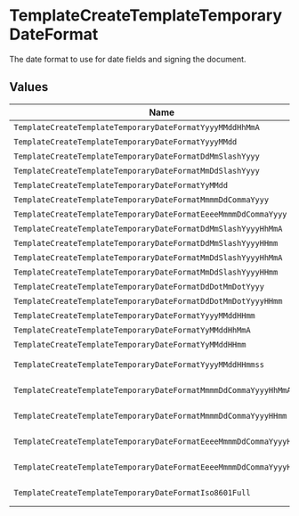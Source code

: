 # TemplateCreateTemplateTemporaryDateFormat

The date format to use for date fields and signing the document.


## Values

| Name                                                                | Value                                                               |
| ------------------------------------------------------------------- | ------------------------------------------------------------------- |
| `TemplateCreateTemplateTemporaryDateFormatYyyyMMddHhMmA`            | yyyy-MM-dd hh:mm a                                                  |
| `TemplateCreateTemplateTemporaryDateFormatYyyyMMdd`                 | yyyy-MM-dd                                                          |
| `TemplateCreateTemplateTemporaryDateFormatDdMmSlashYyyy`            | dd/MM/yyyy                                                          |
| `TemplateCreateTemplateTemporaryDateFormatMmDdSlashYyyy`            | MM/dd/yyyy                                                          |
| `TemplateCreateTemplateTemporaryDateFormatYyMMdd`                   | yy-MM-dd                                                            |
| `TemplateCreateTemplateTemporaryDateFormatMmmmDdCommaYyyy`          | MMMM dd, yyyy                                                       |
| `TemplateCreateTemplateTemporaryDateFormatEeeeMmmmDdCommaYyyy`      | EEEE, MMMM dd, yyyy                                                 |
| `TemplateCreateTemplateTemporaryDateFormatDdMmSlashYyyyHhMmA`       | dd/MM/yyyy hh:mm a                                                  |
| `TemplateCreateTemplateTemporaryDateFormatDdMmSlashYyyyHHmm`        | dd/MM/yyyy HH:mm                                                    |
| `TemplateCreateTemplateTemporaryDateFormatMmDdSlashYyyyHhMmA`       | MM/dd/yyyy hh:mm a                                                  |
| `TemplateCreateTemplateTemporaryDateFormatMmDdSlashYyyyHHmm`        | MM/dd/yyyy HH:mm                                                    |
| `TemplateCreateTemplateTemporaryDateFormatDdDotMmDotYyyy`           | dd.MM.yyyy                                                          |
| `TemplateCreateTemplateTemporaryDateFormatDdDotMmDotYyyyHHmm`       | dd.MM.yyyy HH:mm                                                    |
| `TemplateCreateTemplateTemporaryDateFormatYyyyMMddHHmm`             | yyyy-MM-dd HH:mm                                                    |
| `TemplateCreateTemplateTemporaryDateFormatYyMMddHhMmA`              | yy-MM-dd hh:mm a                                                    |
| `TemplateCreateTemplateTemporaryDateFormatYyMMddHHmm`               | yy-MM-dd HH:mm                                                      |
| `TemplateCreateTemplateTemporaryDateFormatYyyyMMddHHmmss`           | yyyy-MM-dd HH:mm:ss                                                 |
| `TemplateCreateTemplateTemporaryDateFormatMmmmDdCommaYyyyHhMmA`     | MMMM dd, yyyy hh:mm a                                               |
| `TemplateCreateTemplateTemporaryDateFormatMmmmDdCommaYyyyHHmm`      | MMMM dd, yyyy HH:mm                                                 |
| `TemplateCreateTemplateTemporaryDateFormatEeeeMmmmDdCommaYyyyHhMmA` | EEEE, MMMM dd, yyyy hh:mm a                                         |
| `TemplateCreateTemplateTemporaryDateFormatEeeeMmmmDdCommaYyyyHHmm`  | EEEE, MMMM dd, yyyy HH:mm                                           |
| `TemplateCreateTemplateTemporaryDateFormatIso8601Full`              | yyyy-MM-dd'T'HH:mm:ss.SSSXXX                                        |